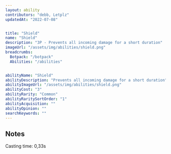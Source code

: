 ```yaml
---
layout: ability
contributors: "debb, Letplz"
updatedAt: "2022-07-08"


title: "Shield"
name: "Shield"
description: "3P - Prevents all incoming damage for a short duration"
imageUrl: "/assets/img/abilities/shield.png"
breadcrumbs:
  Botpack: "/botpack"
  Abilities: "/abilities"


abilityName: "Shield"
abilityDescription: "Prevents all incoming damage for a short duration"
abilityImageUrl: "/assets/img/abilities/shield.png"
abilityCost: "3"
abilityRarity: "Common"
abilityRaritySortOrder: "1"
abilityAcquisition: ""
abilityOpinion: ""
searchKeywords: ""
---
```


## Notes
Casting time: 0,33s
